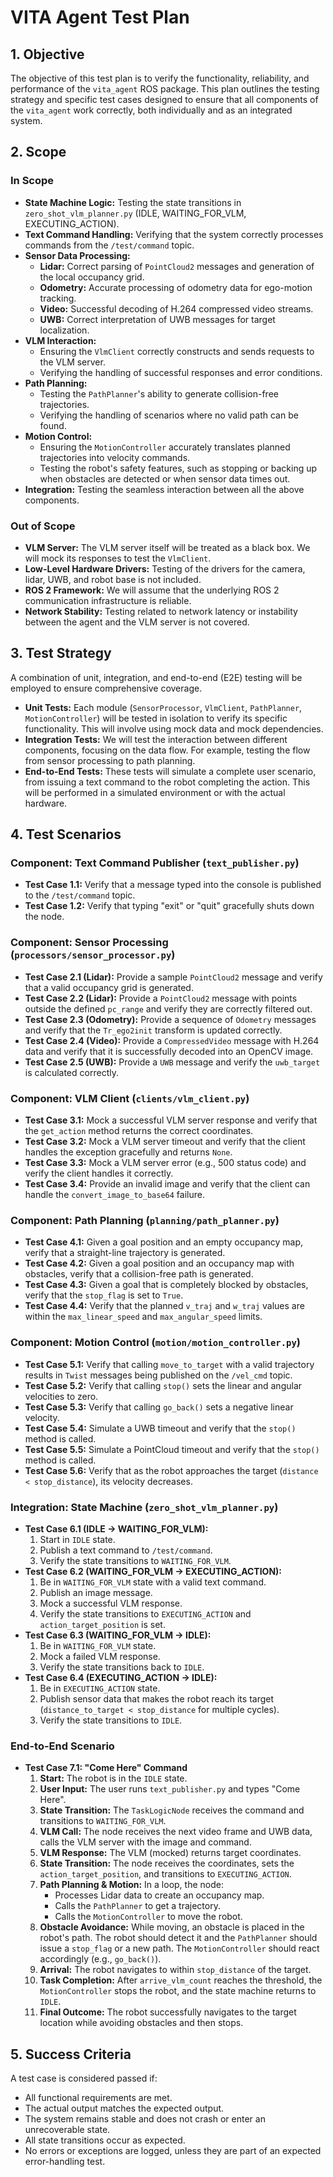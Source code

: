 # VITA Agent Test Plan

## 1. Objective

The objective of this test plan is to verify the functionality, reliability, and performance of the `vita_agent` ROS package. This plan outlines the testing strategy and specific test cases designed to ensure that all components of the `vita_agent` work correctly, both individually and as an integrated system.

## 2. Scope

### In Scope

*   **State Machine Logic:** Testing the state transitions in `zero_shot_vlm_planner.py` (IDLE, WAITING_FOR_VLM, EXECUTING_ACTION).
*   **Text Command Handling:** Verifying that the system correctly processes commands from the `/test/command` topic.
*   **Sensor Data Processing:**
    *   **Lidar:** Correct parsing of `PointCloud2` messages and generation of the local occupancy grid.
    *   **Odometry:** Accurate processing of odometry data for ego-motion tracking.
    *   **Video:** Successful decoding of H.264 compressed video streams.
    *   **UWB:** Correct interpretation of UWB messages for target localization.
*   **VLM Interaction:**
    *   Ensuring the `VlmClient` correctly constructs and sends requests to the VLM server.
    *   Verifying the handling of successful responses and error conditions.
*   **Path Planning:**
    *   Testing the `PathPlanner`'s ability to generate collision-free trajectories.
    *   Verifying the handling of scenarios where no valid path can be found.
*   **Motion Control:**
    *   Ensuring the `MotionController` accurately translates planned trajectories into velocity commands.
    *   Testing the robot's safety features, such as stopping or backing up when obstacles are detected or when sensor data times out.
*   **Integration:** Testing the seamless interaction between all the above components.

### Out of Scope

*   **VLM Server:** The VLM server itself will be treated as a black box. We will mock its responses to test the `VlmClient`.
*   **Low-Level Hardware Drivers:** Testing of the drivers for the camera, lidar, UWB, and robot base is not included.
*   **ROS 2 Framework:** We will assume that the underlying ROS 2 communication infrastructure is reliable.
*   **Network Stability:** Testing related to network latency or instability between the agent and the VLM server is not covered.

## 3. Test Strategy

A combination of unit, integration, and end-to-end (E2E) testing will be employed to ensure comprehensive coverage.

*   **Unit Tests:** Each module (`SensorProcessor`, `VlmClient`, `PathPlanner`, `MotionController`) will be tested in isolation to verify its specific functionality. This will involve using mock data and mock dependencies.
*   **Integration Tests:** We will test the interaction between different components, focusing on the data flow. For example, testing the flow from sensor processing to path planning.
*   **End-to-End Tests:** These tests will simulate a complete user scenario, from issuing a text command to the robot completing the action. This will be performed in a simulated environment or with the actual hardware.

## 4. Test Scenarios

### Component: Text Command Publisher (`text_publisher.py`)

*   **Test Case 1.1:** Verify that a message typed into the console is published to the `/test/command` topic.
*   **Test Case 1.2:** Verify that typing "exit" or "quit" gracefully shuts down the node.

### Component: Sensor Processing (`processors/sensor_processor.py`)

*   **Test Case 2.1 (Lidar):** Provide a sample `PointCloud2` message and verify that a valid occupancy grid is generated.
*   **Test Case 2.2 (Lidar):** Provide a `PointCloud2` message with points outside the defined `pc_range` and verify they are correctly filtered out.
*   **Test Case 2.3 (Odometry):** Provide a sequence of `Odometry` messages and verify that the `Tr_ego2init` transform is updated correctly.
*   **Test Case 2.4 (Video):** Provide a `CompressedVideo` message with H.264 data and verify that it is successfully decoded into an OpenCV image.
*   **Test Case 2.5 (UWB):** Provide a `UWB` message and verify the `uwb_target` is calculated correctly.

### Component: VLM Client (`clients/vlm_client.py`)

*   **Test Case 3.1:** Mock a successful VLM server response and verify that the `get_action` method returns the correct coordinates.
*   **Test Case 3.2:** Mock a VLM server timeout and verify that the client handles the exception gracefully and returns `None`.
*   **Test Case 3.3:** Mock a VLM server error (e.g., 500 status code) and verify the client handles it correctly.
*   **Test Case 3.4:** Provide an invalid image and verify that the client can handle the `convert_image_to_base64` failure.

### Component: Path Planning (`planning/path_planner.py`)

*   **Test Case 4.1:** Given a goal position and an empty occupancy map, verify that a straight-line trajectory is generated.
*   **Test Case 4.2:** Given a goal position and an occupancy map with obstacles, verify that a collision-free path is generated.
*   **Test Case 4.3:** Given a goal that is completely blocked by obstacles, verify that the `stop_flag` is set to `True`.
*   **Test Case 4.4:** Verify that the planned `v_traj` and `w_traj` values are within the `max_linear_speed` and `max_angular_speed` limits.

### Component: Motion Control (`motion/motion_controller.py`)

*   **Test Case 5.1:** Verify that calling `move_to_target` with a valid trajectory results in `Twist` messages being published on the `/vel_cmd` topic.
*   **Test Case 5.2:** Verify that calling `stop()` sets the linear and angular velocities to zero.
*   **Test Case 5.3:** Verify that calling `go_back()` sets a negative linear velocity.
*   **Test Case 5.4:** Simulate a UWB timeout and verify that the `stop()` method is called.
*   **Test Case 5.5:** Simulate a PointCloud timeout and verify that the `stop()` method is called.
*   **Test Case 5.6:** Verify that as the robot approaches the target (`distance < stop_distance`), its velocity decreases.

### Integration: State Machine (`zero_shot_vlm_planner.py`)

*   **Test Case 6.1 (IDLE -> WAITING_FOR_VLM):**
    1. Start in `IDLE` state.
    2. Publish a text command to `/test/command`.
    3. Verify the state transitions to `WAITING_FOR_VLM`.
*   **Test Case 6.2 (WAITING_FOR_VLM -> EXECUTING_ACTION):**
    1. Be in `WAITING_FOR_VLM` state with a valid text command.
    2. Publish an image message.
    3. Mock a successful VLM response.
    4. Verify the state transitions to `EXECUTING_ACTION` and `action_target_position` is set.
*   **Test Case 6.3 (WAITING_FOR_VLM -> IDLE):**
    1. Be in `WAITING_FOR_VLM` state.
    2. Mock a failed VLM response.
    3. Verify the state transitions back to `IDLE`.
*   **Test Case 6.4 (EXECUTING_ACTION -> IDLE):**
    1. Be in `EXECUTING_ACTION` state.
    2. Publish sensor data that makes the robot reach its target (`distance_to_target < stop_distance` for multiple cycles).
    3. Verify the state transitions to `IDLE`.

### End-to-End Scenario

*   **Test Case 7.1: "Come Here" Command**
    1.  **Start:** The robot is in the `IDLE` state.
    2.  **User Input:** The user runs `text_publisher.py` and types "Come Here".
    3.  **State Transition:** The `TaskLogicNode` receives the command and transitions to `WAITING_FOR_VLM`.
    4.  **VLM Call:** The node receives the next video frame and UWB data, calls the VLM server with the image and command.
    5.  **VLM Response:** The VLM (mocked) returns target coordinates.
    6.  **State Transition:** The node receives the coordinates, sets the `action_target_position`, and transitions to `EXECUTING_ACTION`.
    7.  **Path Planning & Motion:** In a loop, the node:
        *   Processes Lidar data to create an occupancy map.
        *   Calls the `PathPlanner` to get a trajectory.
        *   Calls the `MotionController` to move the robot.
    8.  **Obstacle Avoidance:** While moving, an obstacle is placed in the robot's path. The robot should detect it and the `PathPlanner` should issue a `stop_flag` or a new path. The `MotionController` should react accordingly (e.g., `go_back()`).
    9.  **Arrival:** The robot navigates to within `stop_distance` of the target.
    10. **Task Completion:** After `arrive_vlm_count` reaches the threshold, the `MotionController` stops the robot, and the state machine returns to `IDLE`.
    11. **Final Outcome:** The robot successfully navigates to the target location while avoiding obstacles and then stops.

## 5. Success Criteria

A test case is considered passed if:
*   All functional requirements are met.
*   The actual output matches the expected output.
*   The system remains stable and does not crash or enter an unrecoverable state.
*   All state transitions occur as expected.
*   No errors or exceptions are logged, unless they are part of an expected error-handling test.
